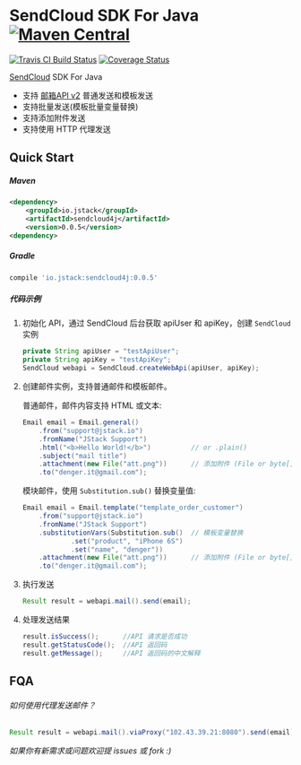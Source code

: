 # SendCloud SDK For Java [![Maven Central](https://maven-badges.herokuapp.com/maven-central/io.jstack/sendcloud4j/badge.svg?style=flat)](https://maven-badges.herokuapp.com/maven-central/io.jstack/sendcloud4j)

[![Travis CI Build Status](https://travis-ci.org/denger/sendcloud4j.svg)](https://travis-ci.org/denger/sendcloud4j)
[![Coverage Status](https://coveralls.io/repos/denger/sendcloud4j/badge.svg?branch=master&service=github)](https://coveralls.io/github/denger/sendcloud4j?branch=master)


[SendCloud](http://sendcloud.sohu.com) SDK For Java

* 支持 [邮箱API v2](http://sendcloud.sohu.com/doc/email_v2/send_email/#_2) 普通发送和模板发送
* 支持批量发送(模板批量变量替换)
* 支持添加附件发送
* 支持使用 HTTP 代理发送



## Quick Start

##### Maven

```xml
<dependency>
	<groupId>io.jstack</groupId>
	<artifactId>sendcloud4j</artifactId>
	<version>0.0.5</version>
<dependency>
```

##### Gradle

```groovy
compile 'io.jstack:sendcloud4j:0.0.5'
```

##### 代码示例

1. 初始化 API，通过 SendCloud 后台获取 apiUser 和 apiKey，创建 `SendCloud` 实例
    ```java
    private String apiUser = "testApiUser";
    private String apiKey = "testApiKey";
    SendCloud webapi = SendCloud.createWebApi(apiUser, apiKey);
    ```

1. 创建邮件实例，支持普通邮件和模板邮件。

   普通邮件，邮件内容支持 HTML 或文本:
    ```java
    Email email = Email.general()
        .from("support@jstack.io")
        .fromName("JStack Support")
        .html("<b>Hello World!</b>")          // or .plain()
        .subject("mail title")
        .attachment(new File("att.png"))      // 添加附件 (File or byte[])
        .to("denger.it@gmail.com");
    ```
    模块邮件，使用 `Substitution.sub()` 替换变量值:
    ```java
    Email email = Email.template("template_order_customer")
        .from("support@jstack.io")
        .fromName("JStack Support")
        .substitutionVars(Substitution.sub()  // 模板变量替换
                .set("product", "iPhone 6S")
                .set("name", "denger"))
        .attachment(new File("att.png"))      // 添加附件 (File or byte[])
        .to("denger.it@gmail.com");
    ```

1. 执行发送
    ```java
    Result result = webapi.mail().send(email);
    ```

1. 处理发送结果
    ```java
    result.isSuccess();      //API 请求是否成功
    result.getStatusCode();  //API 返回码
    result.getMessage();     //API 返回码的中文解释
    ```

## FQA

###### 如何使用代理发送邮件？

```java
Result result = webapi.mail().viaProxy("102.43.39.21:8080").send(email);
```


*如果你有新需求或问题欢迎提 issues 或 fork :)*

